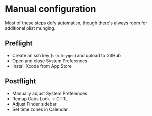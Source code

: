# Manual configuration

Most of these steps defy automation, though there's always room for additional
plist munging.

## Preflight

- Create an ssh key (`ssh-keygen`) and upload to GitHub
- Open and close System Preferences
- Install Xcode from App Store

## Postflight

- Manually adjust System Preferences
- Remap Caps Lock -> CTRL
- Adjust Finder sidebar
- Set time zones in Calendar
